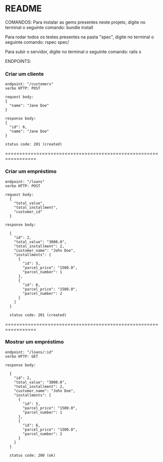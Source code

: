 # README

COMANDOS:
  Para instalar as gems presentes neste projeto, digite no terminal o seguinte comando: bundle install

  Para rodar todos os testes presentes na pasta "spec", digite no terminal o seguinte comando: rspec spec/

  Para subir o servidor, digite no terminal o seguinte comando: rails s

ENDPOINTS:
  ### Criar um cliente

    endpoint: "/customers"
    verbo HTTP: POST

    request body:
    {
      "name": "Jane Doe"
    }

    response body:
    {
      "id": 6,
      "name": "Jane Doe"
    }

    status code: 201 (created)

=================================================================

  ### Criar um empréstimo

    endpoint: "/loans"
    verbo HTTP: POST

    request body:
      {
        "total_value",
        "total_installment",
        "customer_id"
      }

    response body:

      {
        "id": 2,
        "total_value": "3000.0",
        "total_installment": 2,
        "customer_name": "John Doe",
        "installments": [
          {
            "id": 5,
            "parcel_price": "1500.0",
            "parcel_number": 1
          },
          {
            "id": 6,
            "parcel_price": "1500.0",
            "parcel_number": 2
          }
        ]
      }

      status code: 201 (created)

=================================================================

  ### Mostrar um empréstimo

    endpoint: "/loans/:id"
    verbo HTTP: GET

    response body:

      {
        "id": 2,
        "total_value": "3000.0",
        "total_installment": 2,
        "customer_name": "John Doe",
        "installments": [
          {
            "id": 5,
            "parcel_price": "1500.0",
            "parcel_number": 1
          },
          {
            "id": 6,
            "parcel_price": "1500.0",
            "parcel_number": 2
          }
        ]
      }

      status code: 200 (ok)

